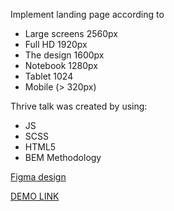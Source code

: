 Implement landing page according to
- Large screens 2560px
- Full HD 1920px
- The design 1600px
- Notebook 1280px
- Tablet 1024
- Mobile (> 320px)

Thrive talk was created by using:
  - JS
  - SCSS
  - HTML5
  - BEM Methodology

[Figma design](https://www.figma.com/file/aHd2rHMrnzDXhowLuIQjIyVQ/ThriveTalk-Landing-Page?node-id=0%3A1)

[DEMO LINK](https://Ostapiuss.github.io/Thrive__Talk/)
